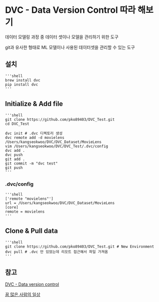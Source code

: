 # DVC - Data Version Control 따라 해보기
데이터 모델링 과정 중 데이터 셋이나 모델을 관리하기 위한 도구 

git과 유사한 형태로 ML 모델이나 사용된 데이터셋을 관리할 수 있는 도구

## 설치
    '''shell
    brew install dvc
    pip install dvc
    '''
## Initialize & Add file
    '''shell
    git clone https://github.com/pko89403/DVC_Test.git
    cd DVC_Test
    
    dvc init # .dvc 디렉토리 생성
    dvc remote add -d movielens /Users/kangseokwoo/DVC/DVC_Dataset/MovieLens
    vim /Users/kangseokwoo/DVC/DVC_Test/.dvc/config
    dvc add .
    dvc push
    git add .
    git commit -m "dvc test"
    git push 
    '''
### .dvc/config
    '''shell
    ['remote "movielens"']
    url = /Users/kangseokwoo/DVC/DVC_Dataset/MovieLens
    [core]
    remote = movielens
    '''
## Clone & Pull data
    '''shell
    git clone https://github.com/pko89403/DVC_Test.git # New Environment
    dvc pull # .dvc 만 있었는데 리모트 접근해서 파일 가져옴 
    '''
## 참고

[DVC - Data version control](https://inahjeon.github.io/dvc/)

[꿈 많은 사람의 일상](https://lsjsj92.tistory.com/573)